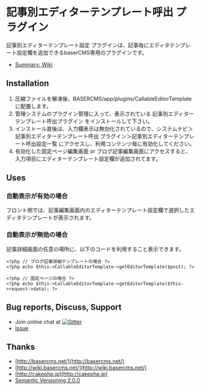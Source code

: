 # 記事別エディターテンプレート呼出 プラグイン

記事別エディターテンプレート設定 プラグインは、記事毎にエディタテンプレート設定欄を追加できるbaserCMS専用のプラグインです。
- [Summary: Wiki](https://github.com/materializing/CallableEditorTemplate/wiki)


## Installation

1. 圧縮ファイルを解凍後、BASERCMS/app/plugins/CallableEditorTemplate に配置します。
2. 管理システムのプラグイン管理に入って、表示されている 記事別エディターテンプレート呼出プラグイン をインストールして下さい。
3. インストール直後は、入力欄表示は無効化されているので、システムナビ＞記事別エディターテンプレート呼出 プラグイン＞記事別エディターテンプレート呼出設定一覧 にアクセスし、利用コンテンツ毎に有効化してください。
4. 有効化した固定ページ編集画面 or ブログ記事編集画面にアクセスすると、入力項目にエディターテンプレート設定欄が追加されてます。


## Uses

### 自動表示が有効の場合

フロント側では、記事編集画面内のエディターテンプレート設定欄で選択したエディタテンプレートが表示されます。

### 自動表示が無効の場合

記事詳細画面の任意の場所に、以下のコードを利用すること表示できます。

```
<?php // ブログ記事詳細テンプレートの場合 ?>
<?php echo $this->CallableEditorTemplate->getEditorTemplate($post); ?>
```

```
<?php // 固定ページの場合 ?>
<?php echo $this->CallableEditorTemplate->getEditorTemplate($this->request->data); ?>
```


## Bug reports, Discuss, Support

- Join online chat at [![Gitter](https://badges.gitter.im/Join%20Chat.svg)](https://gitter.im/materializing/CallableEditorTemplate?utm_source=badge&utm_medium=badge&utm_campaign=pr-badge)
- [Issue](https://github.com/materializing/CallableEditorTemplate/issues)


## Thanks

- [http://basercms.net/](http://basercms.net/)
- [http://wiki.basercms.net/](http://wiki.basercms.net/)
- [http://cakephp.jp](http://cakephp.jp)
- [Semantic Versioning 2.0.0](http://semver.org/lang/ja/)
